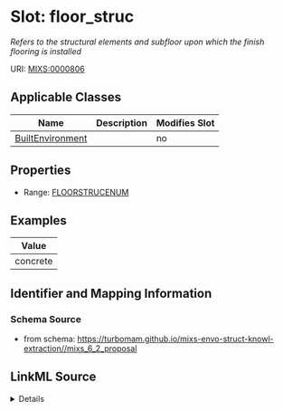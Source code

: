 # Slot: floor_struc


_Refers to the structural elements and subfloor upon which the finish flooring is installed_



URI: [MIXS:0000806](https://w3id.org/mixs/0000806)



<!-- no inheritance hierarchy -->




## Applicable Classes

| Name | Description | Modifies Slot |
| --- | --- | --- |
[BuiltEnvironment](BuiltEnvironment.md) |  |  no  |







## Properties

* Range: [FLOORSTRUCENUM](FLOORSTRUCENUM.md)






## Examples

| Value |
| --- |
| concrete |

## Identifier and Mapping Information







### Schema Source


* from schema: https://turbomam.github.io/mixs-envo-struct-knowl-extraction//mixs_6_2_proposal




## LinkML Source

<details>
```yaml
name: floor_struc
description: Refers to the structural elements and subfloor upon which the finish
  flooring is installed
title: floor structure
notes:
- floor
examples:
- value: concrete
from_schema: https://turbomam.github.io/mixs-envo-struct-knowl-extraction//mixs_6_2_proposal
rank: 1000
slot_uri: MIXS:0000806
multivalued: false
alias: floor_struc
domain_of:
- BuiltEnvironment
range: FLOOR_STRUC_ENUM
required: false
recommended: false

```
</details>